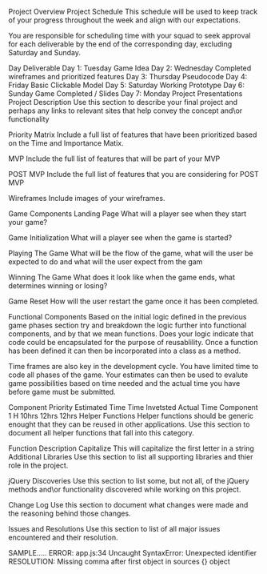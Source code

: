 
Project Overview
Project Schedule
This schedule will be used to keep track of your progress throughout the week and align with our expectations.

You are responsible for scheduling time with your squad to seek approval for each deliverable by the end of the corresponding day, excluding Saturday and Sunday.

Day	Deliverable
Day 1: Tuesday	Game Idea
Day 2: Wednesday	Completed wireframes and prioritized features
Day 3: Thursday	Pseudocode
Day 4: Friday	Basic Clickable Model
Day 5: Saturday	Working Prototype
Day 6: Sunday	Game Completed / Slides
Day 7: Monday	Project Presentations
Project Description
Use this section to describe your final project and perhaps any links to relevant sites that help convey the concept and\or functionality

Priority Matrix
Include a full list of features that have been prioritized based on the Time and Importance Matix.

MVP
Include the full list of features that will be part of your MVP

POST MVP
Include the full list of features that you are considering for POST MVP

Wireframes
Include images of your wireframes.

Game Components
Landing Page
What will a player see when they start your game?

Game Initialization
What will a player see when the game is started?

Playing The Game
What will be the flow of the game, what will the user be expected to do and what will the user expect from the gam

Winning The Game
What does it look like when the game ends, what determines winning or losing?

Game Reset
How will the user restart the game once it has been completed.

Functional Components
Based on the initial logic defined in the previous game phases section try and breakdown the logic further into functional components, and by that we mean functions. Does your logic indicate that code could be encapsulated for the purpose of reusablility. Once a function has been defined it can then be incorporated into a class as a method.

Time frames are also key in the development cycle. You have limited time to code all phases of the game. Your estimates can then be used to evalute game possibilities based on time needed and the actual time you have before game must be submitted.

Component	Priority	Estimated Time	Time Invetsted	Actual Time
Component 1	H	10hrs	12hrs	12hrs
Helper Functions
Helper functions should be generic enought that they can be reused in other applications. Use this section to document all helper functions that fall into this category.

Function	Description
Capitalize	This will capitalize the first letter in a string
Additional Libraries
Use this section to list all supporting libraries and thier role in the project.

jQuery Discoveries
Use this section to list some, but not all, of the jQuery methods and\or functionality discovered while working on this project.

Change Log
Use this section to document what changes were made and the reasoning behind those changes.

Issues and Resolutions
Use this section to list of all major issues encountered and their resolution.

SAMPLE.....
ERROR: app.js:34 Uncaught SyntaxError: Unexpected identifier
RESOLUTION: Missing comma after first object in sources {} object
